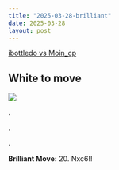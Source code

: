 ```yaml
---
title: "2025-03-28-brilliant"
date: 2025-03-28
layout: post
---
```


[ibottledo vs Moin_cp](https://www.chess.com/analysis/game/live/136769851552?move=38&tab=review)

## White to move

![](/RecordMyBrilliancy/images/2025-03-28-brilliant.png)

.

.

.

**Brilliant Move:** 20. Nxc6!!

